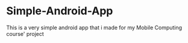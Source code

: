 # Simple-Android-App
This is a very simple android app that i made for my Mobile Computing course' project

